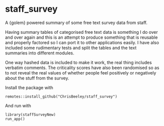 # staff_survey

A {golem} powered summary of some free text survey data from staff.

Having summary tables of categorised free text data is something I do over and over again and this is an attempt to produce something that is reusable and properly factored so I can port it to other applications easily. I have also included some rudimentary tests and split the tables and the text summaries into different modules.

One way hashed data is included to make it work, the real thing includes verbatim comments. The criticality scores have also been randomised so as to not reveal the real values of whether people feel positively or negatively about the stuff from the survey.

Install the package with

```
remotes::install_github("ChrisBeeley/staff_survey")
```

And run with 

```
library(staffSurveyNew)
run_app()
```

